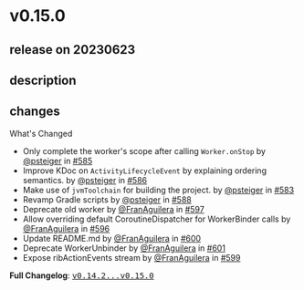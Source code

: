 # v0.15.0

## release on 20230623

## description

## changes

What's Changed

* Only complete the worker's scope after calling <code>Worker.onStop</code> by <a class="user-mention notranslate" data-hovercard-type="user" data-hovercard-url="/users/psteiger/hovercard" data-octo-click="hovercard-link-click" data-octo-dimensions="link_type:self" href="https://github.com/psteiger">@psteiger</a> in <a class="issue-link js-issue-link" data-error-text="Failed to load title" data-id="1710201563" data-permission-text="Title is private" data-url="https://github.com/uber/RIBs/issues/585" data-hovercard-type="pull_request" data-hovercard-url="/uber/RIBs/pull/585/hovercard" href="https://github.com/uber/RIBs/pull/585">#585</a>
* Improve KDoc on <code>ActivityLifecycleEvent</code> by explaining ordering semantics. by <a class="user-mention notranslate" data-hovercard-type="user" data-hovercard-url="/users/psteiger/hovercard" data-octo-click="hovercard-link-click" data-octo-dimensions="link_type:self" href="https://github.com/psteiger">@psteiger</a> in <a class="issue-link js-issue-link" data-error-text="Failed to load title" data-id="1711046403" data-permission-text="Title is private" data-url="https://github.com/uber/RIBs/issues/586" data-hovercard-type="pull_request" data-hovercard-url="/uber/RIBs/pull/586/hovercard" href="https://github.com/uber/RIBs/pull/586">#586</a>
* Make use of <code>jvmToolchain</code> for building the project. by <a class="user-mention notranslate" data-hovercard-type="user" data-hovercard-url="/users/psteiger/hovercard" data-octo-click="hovercard-link-click" data-octo-dimensions="link_type:self" href="https://github.com/psteiger">@psteiger</a> in <a class="issue-link js-issue-link" data-error-text="Failed to load title" data-id="1708977028" data-permission-text="Title is private" data-url="https://github.com/uber/RIBs/issues/583" data-hovercard-type="pull_request" data-hovercard-url="/uber/RIBs/pull/583/hovercard" href="https://github.com/uber/RIBs/pull/583">#583</a>
* Revamp Gradle scripts by <a class="user-mention notranslate" data-hovercard-type="user" data-hovercard-url="/users/psteiger/hovercard" data-octo-click="hovercard-link-click" data-octo-dimensions="link_type:self" href="https://github.com/psteiger">@psteiger</a> in <a class="issue-link js-issue-link" data-error-text="Failed to load title" data-id="1714643353" data-permission-text="Title is private" data-url="https://github.com/uber/RIBs/issues/588" data-hovercard-type="pull_request" data-hovercard-url="/uber/RIBs/pull/588/hovercard" href="https://github.com/uber/RIBs/pull/588">#588</a>
* Deprecate old worker by <a class="user-mention notranslate" data-hovercard-type="user" data-hovercard-url="/users/FranAguilera/hovercard" data-octo-click="hovercard-link-click" data-octo-dimensions="link_type:self" href="https://github.com/FranAguilera">@FranAguilera</a> in <a class="issue-link js-issue-link" data-error-text="Failed to load title" data-id="1755589395" data-permission-text="Title is private" data-url="https://github.com/uber/RIBs/issues/597" data-hovercard-type="pull_request" data-hovercard-url="/uber/RIBs/pull/597/hovercard" href="https://github.com/uber/RIBs/pull/597">#597</a>
* Allow overriding default CoroutineDispatcher for WorkerBinder calls by <a class="user-mention notranslate" data-hovercard-type="user" data-hovercard-url="/users/FranAguilera/hovercard" data-octo-click="hovercard-link-click" data-octo-dimensions="link_type:self" href="https://github.com/FranAguilera">@FranAguilera</a> in <a class="issue-link js-issue-link" data-error-text="Failed to load title" data-id="1755468851" data-permission-text="Title is private" data-url="https://github.com/uber/RIBs/issues/596" data-hovercard-type="pull_request" data-hovercard-url="/uber/RIBs/pull/596/hovercard" href="https://github.com/uber/RIBs/pull/596">#596</a>
* Update README.md by <a class="user-mention notranslate" data-hovercard-type="user" data-hovercard-url="/users/FranAguilera/hovercard" data-octo-click="hovercard-link-click" data-octo-dimensions="link_type:self" href="https://github.com/FranAguilera">@FranAguilera</a> in <a class="issue-link js-issue-link" data-error-text="Failed to load title" data-id="1758057004" data-permission-text="Title is private" data-url="https://github.com/uber/RIBs/issues/600" data-hovercard-type="pull_request" data-hovercard-url="/uber/RIBs/pull/600/hovercard" href="https://github.com/uber/RIBs/pull/600">#600</a>
* Deprecate WorkerUnbinder by <a class="user-mention notranslate" data-hovercard-type="user" data-hovercard-url="/users/FranAguilera/hovercard" data-octo-click="hovercard-link-click" data-octo-dimensions="link_type:self" href="https://github.com/FranAguilera">@FranAguilera</a> in <a class="issue-link js-issue-link" data-error-text="Failed to load title" data-id="1770440595" data-permission-text="Title is private" data-url="https://github.com/uber/RIBs/issues/601" data-hovercard-type="pull_request" data-hovercard-url="/uber/RIBs/pull/601/hovercard" href="https://github.com/uber/RIBs/pull/601">#601</a>
* Expose ribActionEvents stream by <a class="user-mention notranslate" data-hovercard-type="user" data-hovercard-url="/users/FranAguilera/hovercard" data-octo-click="hovercard-link-click" data-octo-dimensions="link_type:self" href="https://github.com/FranAguilera">@FranAguilera</a> in <a class="issue-link js-issue-link" data-error-text="Failed to load title" data-id="1757324549" data-permission-text="Title is private" data-url="https://github.com/uber/RIBs/issues/599" data-hovercard-type="pull_request" data-hovercard-url="/uber/RIBs/pull/599/hovercard" href="https://github.com/uber/RIBs/pull/599">#599</a>

<strong>Full Changelog</strong>: <a class="commit-link" href="https://github.com/uber/RIBs/compare/v0.14.2...v0.15.0"><tt>v0.14.2...v0.15.0</tt></a>


